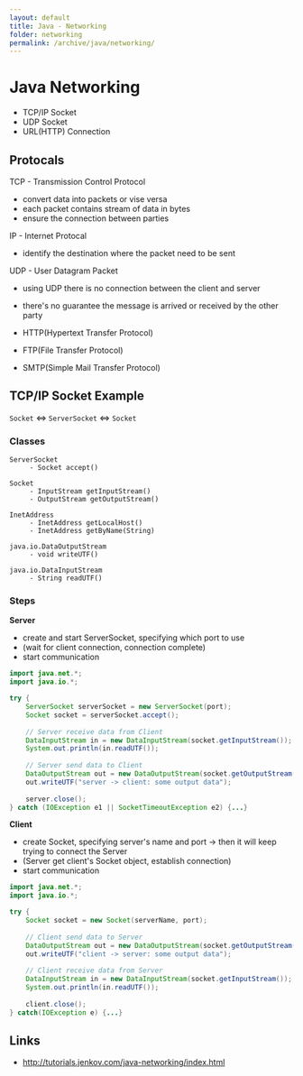 ```yaml
---
layout: default
title: Java - Networking
folder: networking
permalink: /archive/java/networking/
---
```


# Java Networking

- TCP/IP Socket 
- UDP Socket
- URL(HTTP) Connection

## Protocals

TCP - Transmission Control Protocol

- convert data into packets or vise versa
- each packet contains stream of data in bytes
- ensure the connection between parties

IP - Internet Protocal

- identify the destination where the packet need to be sent

UDP - User Datagram Packet

- using UDP there is no connection between the client and server
- there's no guarantee the message is arrived or received by the other party

- HTTP(Hypertext Transfer Protocol)
- FTP(File Transfer Protocol)
- SMTP(Simple Mail Transfer Protocol)

## TCP/IP Socket Example

`Socket` <=> `ServerSocket` <=> `Socket`

### Classes

```
ServerSocket
     - Socket accept()

Socket
     - InputStream getInputStream()
     - OutputStream getOutputStream()

InetAddress
     - InetAddress getLocalHost()
     - InetAddress getByName(String)

java.io.DataOutputStream
     - void writeUTF()
	 
java.io.DataInputStream
     - String readUTF()
```

### Steps

**Server**

- create and start ServerSocket, specifying which port to use
- (wait for client connection, connection complete)
- start communication

~~~ java
import java.net.*;
import java.io.*;

try {
	ServerSocket serverSocket = new ServerSocket(port);
	Socket socket = serverSocket.accept();
	
	// Server receive data from Client
	DataInputStream in = new DataInputStream(socket.getInputStream());
	System.out.println(in.readUTF());
	
	// Server send data to Client
	DataOutputStream out = new DataOutputStream(socket.getOutputStream());
	out.writeUTF("server -> client: some output data");
	
	server.close();
} catch (IOException e1 || SocketTimeoutException e2) {...}
~~~

**Client**

- create Socket, specifying server's name and port -> then it will keep trying to connect the Server
- (Server get client's Socket object, establish connection)
- start communication

~~~ java
import java.net.*;
import java.io.*;

try {
	Socket socket = new Socket(serverName, port);
	
	// Client send data to Server
	DataOutputStream out = new DataOutputStream(socket.getOutputStream());
	out.writeUTF("client -> server: some output data");
	
	// Client receive data from Server
	DataInputStream in = new DataInputStream(socket.getInputStream());
	System.out.println(in.readUTF());
	
	client.close();
} catch(IOException e) {...}
~~~

## Links
- <http://tutorials.jenkov.com/java-networking/index.html>
